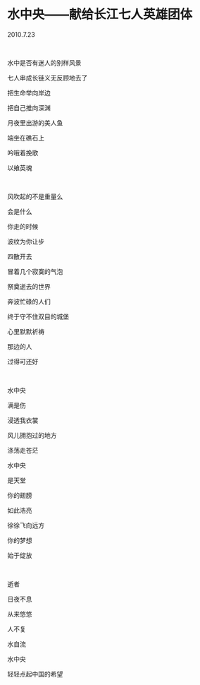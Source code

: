 # 水中央——献给长江七人英雄团体

2010.7.23

&emsp;

水中是否有迷人的别样风景

七人串成长链义无反顾地去了

把生命举向岸边

把自己推向深渊

月夜里出游的美人鱼

端坐在礁石上

吟哦着挽歌

以飨英魂

&emsp;

风吹起的不是重量么

会是什么

你走的时候

波纹为你让步

四散开去

冒着几个寂寞的气泡

祭奠逝去的世界

奔波忙碌的人们

终于守不住双目的城堡

心里默默祈祷

那边的人

过得可还好

&emsp;

水中央

满是伤

浸透我衣裳

风儿拥抱过的地方

涤荡走苍茫

水中央

是天堂

你的翅膀

如此浩亮

徐徐飞向远方

你的梦想

始于绽放

&emsp;

逝者

日夜不息

从来悠悠

人不复

水自流

水中央

轻轻点起中国的希望

